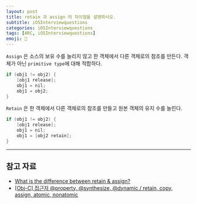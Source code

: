 ```yaml
---
layout: post
title: retain 과 assign 의 차이점을 설명하시오.
subtitle: iOSInterviewquestions
categories: iOSInterviewquestions
tags: [ARC, iOSInterviewquestions]
emoji: 💾
---
```


`Assign` 은 소스의 보유 수를 늘리지 않고 한 객체에서 다른 객체로의 참조를 만든다. 객체가 아닌 `primitive type`에 대해 적합하다.

```objectivec
if (obj1 != obj2) {
	[obj1 release];
	obj1 = nil;
	obj1 = obj2;
}
```

`Retain` 은 한 객체에서 다른 객체로의 참조를 만들고 원본 객체의 유지 수를 늘린다.

```objectivec
if (obj1 != obj2) {
	[obj1 release];
	obj1 = nil;
	obj1 = [obj2 retain];
}
```

---

## 참고 자료

- [What is the difference between retain & assign?](https://www.mindstick.com/interview/12748/what-is-the-difference-between-retain-assign)
- [[Obj-C] 접근자 @property, @synthesize, @dynamic / retain, copy, assign, atomic, nonatomic](https://jivepia.tistory.com/81)